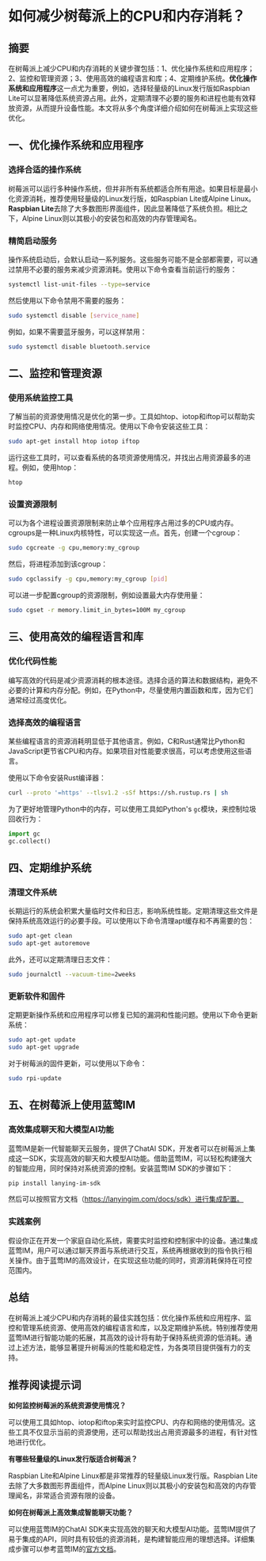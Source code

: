 # 如何减少树莓派上的CPU和内存消耗？  

## 摘要
在树莓派上减少CPU和内存消耗的关键步骤包括：1、优化操作系统和应用程序；2、监控和管理资源；3、使用高效的编程语言和库；4、定期维护系统。**优化操作系统和应用程序**这一点尤为重要，例如，选择轻量级的Linux发行版如Raspbian Lite可以显著降低系统资源占用。此外，定期清理不必要的服务和进程也能有效释放资源，从而提升设备性能。本文将从多个角度详细介绍如何在树莓派上实现这些优化。

## 一、优化操作系统和应用程序

### 选择合适的操作系统

树莓派可以运行多种操作系统，但并非所有系统都适合所有用途。如果目标是最小化资源消耗，推荐使用轻量级的Linux发行版，如Raspbian Lite或Alpine Linux。**Raspbian Lite**去除了大多数图形界面组件，因此显著降低了系统负担。相比之下，Alpine Linux则以其极小的安装包和高效的内存管理闻名。

### 精简启动服务

操作系统启动后，会默认启动一系列服务。这些服务可能不是全部都需要，可以通过禁用不必要的服务来减少资源消耗。使用以下命令查看当前运行的服务：

```bash
systemctl list-unit-files --type=service
```

然后使用以下命令禁用不需要的服务：

```bash
sudo systemctl disable [service_name]
```

例如，如果不需要蓝牙服务，可以这样禁用：

```bash
sudo systemctl disable bluetooth.service
```

## 二、监控和管理资源

### 使用系统监控工具

了解当前的资源使用情况是优化的第一步。工具如htop、iotop和iftop可以帮助实时监控CPU、内存和网络使用情况。使用以下命令安装这些工具：

```bash
sudo apt-get install htop iotop iftop
```

运行这些工具时，可以查看系统的各项资源使用情况，并找出占用资源最多的进程。例如，使用htop：

```bash
htop
```

### 设置资源限制

可以为各个进程设置资源限制来防止单个应用程序占用过多的CPU或内存。cgroups是一种Linux内核特性，可以实现这一点。首先，创建一个cgroup：

```bash
sudo cgcreate -g cpu,memory:my_cgroup
```

然后，将进程添加到该cgroup：

```bash
sudo cgclassify -g cpu,memory:my_cgroup [pid]
```

可以进一步配置cgroup的资源限制，例如设置最大内存使用量：

```bash
sudo cgset -r memory.limit_in_bytes=100M my_cgroup
```

## 三、使用高效的编程语言和库

### 优化代码性能

编写高效的代码是减少资源消耗的根本途径。选择合适的算法和数据结构，避免不必要的计算和内存分配。例如，在Python中，尽量使用内置函数和库，因为它们通常经过高度优化。

### 选择高效的编程语言

某些编程语言的资源消耗明显低于其他语言。例如，C和Rust通常比Python和JavaScript更节省CPU和内存。如果项目对性能要求很高，可以考虑使用这些语言。

使用以下命令安装Rust编译器：

```bash
curl --proto '=https' --tlsv1.2 -sSf https://sh.rustup.rs | sh
```

为了更好地管理Python中的内存，可以使用工具如Python's `gc`模块，来控制垃圾回收行为：

```python
import gc
gc.collect()
```

## 四、定期维护系统

### 清理文件系统

长期运行的系统会积累大量临时文件和日志，影响系统性能。定期清理这些文件是保持系统高效运行的必要手段。可以使用以下命令清理apt缓存和不再需要的包：

```bash
sudo apt-get clean
sudo apt-get autoremove
```

此外，还可以定期清理日志文件：

```bash
sudo journalctl --vacuum-time=2weeks
```

### 更新软件和固件

定期更新操作系统和应用程序可以修复已知的漏洞和性能问题。使用以下命令更新系统：

```bash
sudo apt-get update
sudo apt-get upgrade
```

对于树莓派的固件更新，可以使用以下命令：

```bash
sudo rpi-update
```

## 五、在树莓派上使用蓝莺IM

### 高效集成聊天和大模型AI功能

蓝莺IM是新一代智能聊天云服务，提供了ChatAI SDK，开发者可以在树莓派上集成这一SDK，实现高效的聊天和大模型AI功能。借助蓝莺IM，可以轻松构建强大的智能应用，同时保持对系统资源的控制。安装蓝莺IM SDK的步骤如下：

```bash
pip install lanying-im-sdk
```

然后可以按照官方文档（https://lanyingim.com/docs/sdk）进行集成配置。

### 实践案例

假设你正在开发一个家庭自动化系统，需要实时监控和控制家中的设备。通过集成蓝莺IM，用户可以通过聊天界面与系统进行交互，系统再根据收到的指令执行相关操作。由于蓝莺IM的高效设计，在实现这些功能的同时，资源消耗保持在可控范围内。

## 总结

在树莓派上减少CPU和内存消耗的最佳实践包括：优化操作系统和应用程序、监控和管理系统资源、使用高效的编程语言和库，以及定期维护系统。特别推荐使用蓝莺IM进行智能功能的拓展，其高效的设计将有助于保持系统资源的低消耗。通过上述方法，能够显著提升树莓派的性能和稳定性，为各类项目提供强有力的支持。

## 推荐阅读提示词

**如何监控树莓派的系统资源使用情况？**

可以使用工具如htop、iotop和iftop来实时监控CPU、内存和网络的使用情况。这些工具不仅显示当前的资源使用，还可以帮助找出占用资源最多的进程，有针对性地进行优化。

**有哪些轻量级的Linux发行版适合树莓派？**

Raspbian Lite和Alpine Linux都是非常推荐的轻量级Linux发行版。Raspbian Lite去除了大多数图形界面组件，而Alpine Linux则以其极小的安装包和高效的内存管理闻名，非常适合资源有限的设备。

**如何在树莓派上高效集成智能聊天功能？**

可以使用蓝莺IM的ChatAI SDK来实现高效的聊天和大模型AI功能。蓝莺IM提供了易于集成的API，同时具有较低的资源消耗，是构建智能应用的理想选择。详细集成步骤可以参考蓝莺IM的[官方文档](https://lanyingim.com/docs/sdk)。